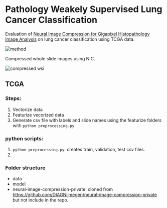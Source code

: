 # Pathology Weakely Supervised Lung Cancer Classification

Evaluation of [Neural Image Compression for Gigapixel Histopathology Image Analysis](https://arxiv.org/abs/1811.02840) on lung cancer classification using TCGA data.

![method](https://github.com/computationalpathologygroup/pathology-weakly-supervised-lung-cancer-growth-pattern-prediction/blob/master/images/pipeline.PNG)

Compressed whole slide images using NIC.


![compressed wsi](https://github.com/computationalpathologygroup/pathology-weakly-supervised-lung-cancer-growth-pattern-prediction/blob/master/images/sample_data_compressed.png)

## TCGA 

### Steps:

1. Vectorize data
2. Featurize vecorized data
3. Generate csv file with labels and slide names using the featurize folders with `python preprocessing.py`


### python scripts:

1. `python preprocessing.py`: creates train, validation, test csv files.
2. 
### Folder structure

- data<br>
- model<br>
- neural-image-compression-private: cloned from https://github.com/DIAGNijmegen/neural-image-compression-private but not include in the repo.